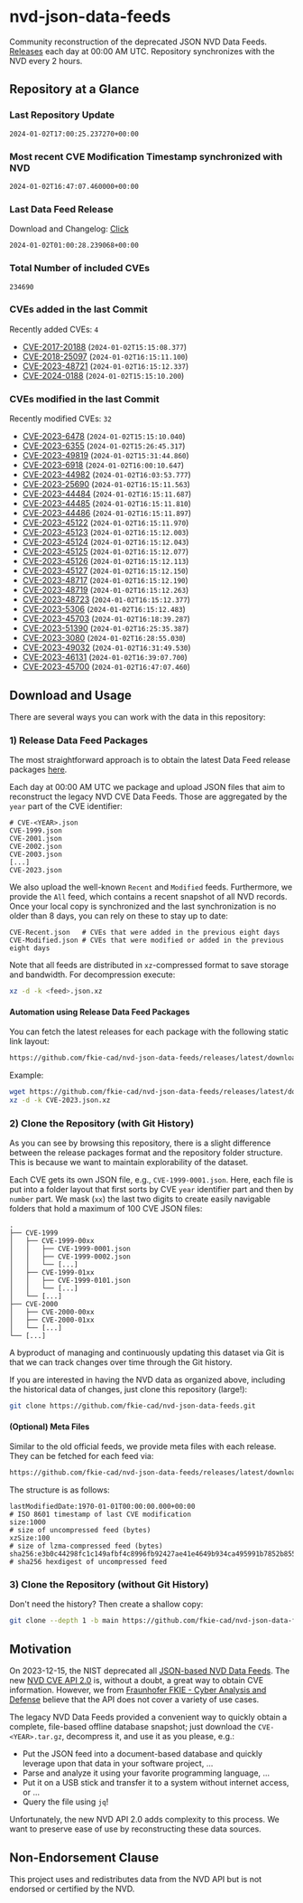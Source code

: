 # nvd-json-data-feeds

Community reconstruction of the deprecated JSON NVD Data Feeds. 
[Releases](https://github.com/fkie-cad/nvd-json-data-feeds/releases/latest) each day at 00:00 AM UTC.
Repository synchronizes with the NVD every 2 hours.

## Repository at a Glance

### Last Repository Update

```plain
2024-01-02T17:00:25.237270+00:00
```

### Most recent CVE Modification Timestamp synchronized with NVD

```plain
2024-01-02T16:47:07.460000+00:00
```

### Last Data Feed Release

Download and Changelog: [Click](https://github.com/fkie-cad/nvd-json-data-feeds/releases/latest)

```plain
2024-01-02T01:00:28.239068+00:00
```

### Total Number of included CVEs

```plain
234690
```

### CVEs added in the last Commit

Recently added CVEs: `4`

* [CVE-2017-20188](CVE-2017/CVE-2017-201xx/CVE-2017-20188.json) (`2024-01-02T15:15:08.377`)
* [CVE-2018-25097](CVE-2018/CVE-2018-250xx/CVE-2018-25097.json) (`2024-01-02T16:15:11.100`)
* [CVE-2023-48721](CVE-2023/CVE-2023-487xx/CVE-2023-48721.json) (`2024-01-02T16:15:12.337`)
* [CVE-2024-0188](CVE-2024/CVE-2024-01xx/CVE-2024-0188.json) (`2024-01-02T15:15:10.200`)


### CVEs modified in the last Commit

Recently modified CVEs: `32`

* [CVE-2023-6478](CVE-2023/CVE-2023-64xx/CVE-2023-6478.json) (`2024-01-02T15:15:10.040`)
* [CVE-2023-6355](CVE-2023/CVE-2023-63xx/CVE-2023-6355.json) (`2024-01-02T15:26:45.317`)
* [CVE-2023-49819](CVE-2023/CVE-2023-498xx/CVE-2023-49819.json) (`2024-01-02T15:31:44.860`)
* [CVE-2023-6918](CVE-2023/CVE-2023-69xx/CVE-2023-6918.json) (`2024-01-02T16:00:10.647`)
* [CVE-2023-44982](CVE-2023/CVE-2023-449xx/CVE-2023-44982.json) (`2024-01-02T16:03:53.777`)
* [CVE-2023-25690](CVE-2023/CVE-2023-256xx/CVE-2023-25690.json) (`2024-01-02T16:15:11.563`)
* [CVE-2023-44484](CVE-2023/CVE-2023-444xx/CVE-2023-44484.json) (`2024-01-02T16:15:11.687`)
* [CVE-2023-44485](CVE-2023/CVE-2023-444xx/CVE-2023-44485.json) (`2024-01-02T16:15:11.810`)
* [CVE-2023-44486](CVE-2023/CVE-2023-444xx/CVE-2023-44486.json) (`2024-01-02T16:15:11.897`)
* [CVE-2023-45122](CVE-2023/CVE-2023-451xx/CVE-2023-45122.json) (`2024-01-02T16:15:11.970`)
* [CVE-2023-45123](CVE-2023/CVE-2023-451xx/CVE-2023-45123.json) (`2024-01-02T16:15:12.003`)
* [CVE-2023-45124](CVE-2023/CVE-2023-451xx/CVE-2023-45124.json) (`2024-01-02T16:15:12.043`)
* [CVE-2023-45125](CVE-2023/CVE-2023-451xx/CVE-2023-45125.json) (`2024-01-02T16:15:12.077`)
* [CVE-2023-45126](CVE-2023/CVE-2023-451xx/CVE-2023-45126.json) (`2024-01-02T16:15:12.113`)
* [CVE-2023-45127](CVE-2023/CVE-2023-451xx/CVE-2023-45127.json) (`2024-01-02T16:15:12.150`)
* [CVE-2023-48717](CVE-2023/CVE-2023-487xx/CVE-2023-48717.json) (`2024-01-02T16:15:12.190`)
* [CVE-2023-48719](CVE-2023/CVE-2023-487xx/CVE-2023-48719.json) (`2024-01-02T16:15:12.263`)
* [CVE-2023-48723](CVE-2023/CVE-2023-487xx/CVE-2023-48723.json) (`2024-01-02T16:15:12.377`)
* [CVE-2023-5306](CVE-2023/CVE-2023-53xx/CVE-2023-5306.json) (`2024-01-02T16:15:12.483`)
* [CVE-2023-45703](CVE-2023/CVE-2023-457xx/CVE-2023-45703.json) (`2024-01-02T16:18:39.287`)
* [CVE-2023-51390](CVE-2023/CVE-2023-513xx/CVE-2023-51390.json) (`2024-01-02T16:25:35.387`)
* [CVE-2023-3080](CVE-2023/CVE-2023-30xx/CVE-2023-3080.json) (`2024-01-02T16:28:55.030`)
* [CVE-2023-49032](CVE-2023/CVE-2023-490xx/CVE-2023-49032.json) (`2024-01-02T16:31:49.530`)
* [CVE-2023-46131](CVE-2023/CVE-2023-461xx/CVE-2023-46131.json) (`2024-01-02T16:39:07.700`)
* [CVE-2023-45700](CVE-2023/CVE-2023-457xx/CVE-2023-45700.json) (`2024-01-02T16:47:07.460`)


## Download and Usage

There are several ways you can work with the data in this repository:

### 1) Release Data Feed Packages

The most straightforward approach is to obtain the latest Data Feed release packages [here](https://github.com/fkie-cad/nvd-json-data-feeds/releases/latest).

Each day at 00:00 AM UTC we package and upload JSON files that aim to reconstruct the legacy NVD CVE Data Feeds.
Those are aggregated by the `year` part of the CVE identifier:

```
# CVE-<YEAR>.json
CVE-1999.json
CVE-2001.json
CVE-2002.json
CVE-2003.json
[...]
CVE-2023.json
```

We also upload the well-known `Recent` and `Modified` feeds.
Furthermore, we provide the `All` feed, which contains a recent snapshot of all NVD records.
Once your local copy is synchronized and the last synchronization is no older than 8 days, you can rely on these to stay up to date:

```plain
CVE-Recent.json   # CVEs that were added in the previous eight days
CVE-Modified.json # CVEs that were modified or added in the previous eight days
```

Note that all feeds are distributed in `xz`-compressed format to save storage and bandwidth.
For decompression execute:

```sh
xz -d -k <feed>.json.xz
```


#### Automation using Release Data Feed Packages

You can fetch the latest releases for each package with the following static link layout:

```sh
https://github.com/fkie-cad/nvd-json-data-feeds/releases/latest/download/CVE-<YEAR>.json.xz
```

Example:

```sh
wget https://github.com/fkie-cad/nvd-json-data-feeds/releases/latest/download/CVE-2023.json.xz
xz -d -k CVE-2023.json.xz
```



### 2) Clone the Repository (with Git History)

As you can see by browsing this repository, there is a slight difference between the release packages format and the repository folder structure.
This is because we want to maintain explorability of the dataset.

Each CVE gets its own JSON file, e.g., `CVE-1999-0001.json`.
Here, each file is put into a folder layout that first sorts by CVE `year` identifier part and then by `number` part.
We mask (`xx`) the last two digits to create easily navigable folders that hold a maximum of 100 CVE JSON files:

```plain
.
├── CVE-1999
│   ├── CVE-1999-00xx
│   │   ├── CVE-1999-0001.json
│   │   ├── CVE-1999-0002.json
│   │   └── [...]
│   ├── CVE-1999-01xx
│   │   ├── CVE-1999-0101.json
│   │   └── [...]
│   └── [...]
├── CVE-2000
│   ├── CVE-2000-00xx
│   ├── CVE-2000-01xx
│   └── [...]
└── [...]
```

A byproduct of managing and continuously updating this dataset via Git is that we can track changes over time through the Git history.

If you are interested in having the NVD data as organized above, including the historical data of changes, just clone this repository (large!):

```sh
git clone https://github.com/fkie-cad/nvd-json-data-feeds.git
```

#### (Optional) Meta Files

Similar to the old official feeds, we provide meta files with each release. They can be fetched for each feed via:

```sh
https://github.com/fkie-cad/nvd-json-data-feeds/releases/latest/download/CVE-<YEAR>.meta
```

The structure is as follows:

```plain
lastModifiedDate:1970-01-01T00:00:00.000+00:00                          # ISO 8601 timestamp of last CVE modification
size:1000                                                               # size of uncompressed feed (bytes)
xzSize:100                                                              # size of lzma-compressed feed (bytes)
sha256:e3b0c44298fc1c149afbf4c8996fb92427ae41e4649b934ca495991b7852b855 # sha256 hexdigest of uncompressed feed
```


### 3) Clone the Repository (without Git History)

Don't need the history? Then create a shallow copy:

```sh
git clone --depth 1 -b main https://github.com/fkie-cad/nvd-json-data-feeds.git
```

## Motivation

On 2023-12-15, the NIST deprecated all [JSON-based NVD Data Feeds](https://nvd.nist.gov/vuln/data-feeds#divRetirementBanner-1).
The new [NVD CVE API 2.0](https://nvd.nist.gov/developers/vulnerabilities) is, without a doubt, a great way to obtain CVE information.
However, we from [Fraunhofer FKIE - Cyber Analysis and Defense](https://www.fkie.fraunhofer.de/en/departments/cad.html) believe that the API does not cover a variety of use cases.

The legacy NVD Data Feeds provided a convenient way to quickly obtain a complete, file-based offline database snapshot; just download the `CVE-<YEAR>.tar.gz`, decompress it, and use it as you please, e.g.:

* Put the JSON feed into a document-based database and quickly leverage upon that data in your software project, ...
* Parse and analyze it using your favorite programming language, ...
* Put it on a USB stick and transfer it to a system without internet access, or ...
* Query the file using `jq`!

Unfortunately, the new NVD API 2.0 adds complexity to this process.
We want to preserve ease of use by reconstructing these data sources.

## Non-Endorsement Clause

This project uses and redistributes data from the NVD API but is not endorsed or certified by the NVD.